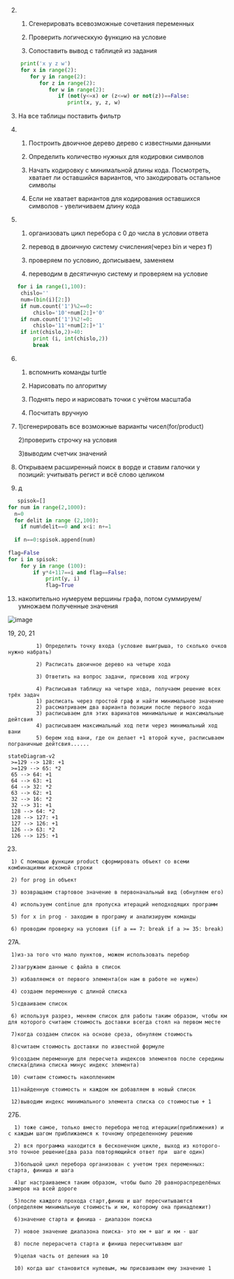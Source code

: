 2. 1) Сгенерировать всевозможные сочетания переменных

   2) Проверить логическкую функцию на условие
   
   3) Сопоставить вывод с таблицей из задания
``` python
    print('x y z w')
    for x in range(2):
       for y in range(2):       
          for z in range(2):          
             for w in range(2):             
                if (not(y<=x) or (z<=w) or not(z))==False:                
                   print(x, y, z, w)
```
3. На все таблицы поставить фильтр
             
4. 1) Построить двоичное дерево дерево с известными данными
   
   2) Определить количество нужных для кодировки символов 
   
   3) Начать кодировку с минимальной длины кода. Посмотреть, хватает ли оставшийся вариантов, что закодировать остальное символы
   
   4) Если не хватает вариантов для кодирования оставшихся символов - увеличиваем длину кода
 
5. 1) организовать цикл перебора с 0 до числа в условии ответа

   2) перевод в двоичную систему счисления(через bin и через f) 
   
   3) проверяем по условию, дописываем, заменяем

   4) переводим в десятичную систему и проверяем на условие
```python  
   for i in range(1,100):
    chislo=''
    num=(bin(i)[2:])   
    if num.count('1')%2==0:
        chislo='10'+num[2:]+'0'
    if num.count('1')%2!=0:    
        chislo='11'+num[2:]+'1'        
    if int(chislo,2)>40:    
        print (i, int(chislo,2))        
        break
   ```

6. 1) вспомнить команды turtle

   2) Нарисовать по алгоритму
   
   3) Поднять перо и нарисовать точки с учётом масштаба
   
   4) Посчитать вручную
   
8. 1)сгенерировать все возможные варианты чисел(for/product)

   2)проверить строчку на условия
   
   3)выводим счетчик значений
10. Открываем расширенный поиск в ворде и ставим галочки у позиций: учитывать регист и всё слово целиком

12. д

``` python
   spisok=[]
for num in range(2,1000):
  n=0
  for delit in range (2,100):
    if num%delit==0 and x<i: n+=1
  
  if n==0:spisok.append(num)
        
flag=False
for i in spisok:
    for y in range (100):
        if y*4+117==i and flag==False:
            print(y, i)
            flag=True
   ```

13. накопительно нумеруем вершины графа, потом суммируем/умножаем полученные значения
 
 ![image](https://user-images.githubusercontent.com/114381884/208363284-7f150ee5-5b91-4ae4-95ca-32f9e9d1f804.png)

19, 20, 21   

             1) Определить точку входа (условие выигрыша, то сколько очков нужно набрать)

             2) Расписать двоичное дерево на четыре хода
             
             3) Ответить на вопрос задачи, присвоив ход игроку
             
             4) Расписывая таблицу на четыре хода, получаем решение всех трёх задач
             1) расписать через простой граф и найти минимальное значение
             2) рассматриваем два варианта позиции после первого хода
             3) расписываем для этих варинатов минимальные и максимальные дейтсвия
             4) расписываем максимальный ход пети через минимальный ход вани
             5) берем ход вани, где он делает +1 второй куче, расписываем пограничные дейтсвия......
             
   ```mermaid
stateDiagram-v2
    >=129 --> 128: +1
    >=129 --> 65: *2
    65 --> 64: +1
    64 --> 63: +1
    64 --> 32: *2
    63 --> 62: +1
    32 --> 16: *2
    32 --> 31: +1
    128 --> 64: *2
    128 --> 127: +1
    127 --> 126: +1
    126 --> 63: *2
    126 --> 125: +1
   ```
23. 
   
     1) С помощью функции product сформировать объект со всеми комбинациями искомой строки

     2) for prog in объект
     
     3) возвращаем стартовое значение в первоначальный вид (обнуляем его)
     
     4) используем continue для пропуска итераций неподходящих программ
     
     5) for x in prog - заходим в програму и анализируем команды
     
     6) проводим проверку на условия (if a == 7: break if a >= 35: break)

27А. 

     1)из-за того что мало пунктов, можем использовать перебор

     2)загружаем данные с файла в список
     
     3) избавляемся от первого элемента(он нам в работе не нужен)
     
     4) создаем переменную с длиной списка
     
     5)сдваиваем список
     
     6) используя разрез, меняем список для работы таким образом, чтобы км для которого считаем стоимость доставки всегда стоял на первом месте
     
     7)когда создаем список на основе среза, обнуляем стоимость
     
     8)считаем стоимость доставки по известной формуле
     
     9)создаем переменную для пересчета индексов элементов после середины списка(длина списка минус индекс элемента)
     
     10) считаем стоимость накоплением
     
     11)найденную стоимость н каждом км добавляем в новый список
     
     12)выводим индекс минимального элемента списка со стоимостью + 1
    
 27Б. 
 
      1) тоже самое, только вместо перебора метод итерации(приближения) и с каждым шагом приближаемся к точному определенному решению
 
      2) вся программа находится в бесконечном цикле, выход из которого- это точное решение(два раза повторяющийся ответ при  шаге один)
      
      3)большой цикл перебора организован с учетом трех переменных: старта, финиша и шага
      
      4)шг настраиваемся таким образом, чтобы было 20 равнораспределёных замеров на всей дороге
      
      5)после каждого прохода старт,финиш и шаг пересчитываются (определяем минимальную стоимость и км, которому она принадлежит)
      
      6)значение старта и финиша - диапазон поиска
      
      7) новое значение диапазона поиска- это км + шаг и км - шаг
      
      8) после перерасчета старта и финиша пересчитываем шаг
      
      9)целая часть от деления на 10
      
      10) когда шаг становится нулевым, мы присваиваем ему значение 1
